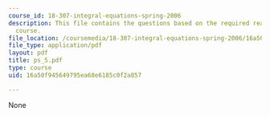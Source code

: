 ```yaml
---
course_id: 18-307-integral-equations-spring-2006
description: This file contains the questions based on the required reading for the
  course.
file_location: /coursemedia/18-307-integral-equations-spring-2006/16a50f945649795ea68e6185c0f2a857_ps_5.pdf
file_type: application/pdf
layout: pdf
title: ps_5.pdf
type: course
uid: 16a50f945649795ea68e6185c0f2a857

---
```

None